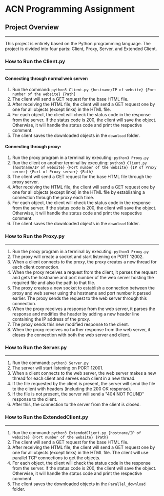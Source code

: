 # ACN Programming Assignment

## Project Overview
-------------------

This project is entirely based on the Python programming language. The project is divided into four parts: Client, Proxy, Server, and Extended Client.

### How to Run the Client.py
---------------------------

#### Connecting through normal web server:

1. Run the command: `python3 Client.py {hostname/IP of website} {Port number of the website} {Path}`
2. The client will send a GET request for the base HTML file.
3. After receiving the HTML file, the client will send a GET request one by one for all objects (except links) in the HTML file.
4. For each object, the client will check the status code in the response from the server. If the status code is 200, the client will save the object. Otherwise, it will handle the status code and print the respective comment.
5. The client saves the downloaded objects in the `download` folder.

#### Connecting through proxy:

1. Run the proxy program in a terminal by executing: `python3 Proxy.py`
2. Run the client on another terminal by executing: `python3 Client.py {hostname/IP of website} {Port number of the website} {IP of Proxy server} {Port of Proxy server} {Path}`
3. The client will send a GET request for the base HTML file through the proxy server.
4. After receiving the HTML file, the client will send a GET request one by one for all objects (except links) in the HTML file by establishing a connection through the proxy each time.
5. For each object, the client will check the status code in the response from the server. If the status code is 200, the client will save the object. Otherwise, it will handle the status code and print the respective comment.
6. The client saves the downloaded objects in the `download` folder.

### How to Run the Proxy.py
---------------------------

1. Run the proxy program in a terminal by executing: `python3 Proxy.py`
2. The proxy will create a socket and start listening on PORT 12002.
3. When a client connects to the proxy, the proxy creates a new thread for each client connection.
4. When the proxy receives a request from the client, it parses the request and gets the hostname and port number of the web server hosting the required file and also the path to that file.
5. The proxy creates a new socket to establish a connection between the proxy and web server using the hostname and port number it parsed earlier. The proxy sends the request to the web server through this connection.
6. When the proxy receives a response from the web server, it parses the response and modifies the header by adding a new header line containing the IP address of the proxy.
7. The proxy sends this new modified response to the client.
8. When the proxy receives no further response from the web server, it closes the connection with both the web server and client.

### How to Run the Server.py
---------------------------

1. Run the command: `python3 Server.py`
2. The server will start listening on PORT 12001.
3. When a client connects to the web server, the web server makes a new thread for each client and serves each client in a new thread.
4. If the file requested by the client is present, the server will send the file to the client with headers (including the 200 OK response).
5. If the file is not present, the server will send a "404 NOT FOUND" response to the client.
6. After this, the connection to the server from the client is closed.

### How to Run the ExtendedClient.py
-----------------------------------

1. Run the command: `python3 ExtendedClient.py {hostname/IP of website} {Port number of the website} {Path}`
2. The client will send a GET request for the base HTML file.
3. After receiving the HTML file, the client will send a GET request one by one for all objects (except links) in the HTML file. The client will use parallel TCP connections to get the objects.
4. For each object, the client will check the status code in the response from the server. If the status code is 200, the client will save the object. Otherwise, it will handle the status code and print the respective comment.
5. The client saves the downloaded objects in the `Parallel_download` folder.